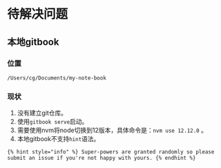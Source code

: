 # 待解决问题

## 本地gitbook

### 位置

```text
/Users/cg/Documents/my-note-book
```

### 现状

1. 没有建立git仓库。
2. 使用`gitbook serve`启动。
3. 需要使用nvm将node切换到12版本，具体命令是：`nvm use 12.12.0` 。
4. 本地gitbook不支持`hint`语法。

```text
{% hint style="info" %} Super-powers are granted randomly so please submit an issue if you're not happy with yours. {% endhint %}
```


